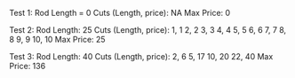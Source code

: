 Test 1:
Rod Length = 0
Cuts (Length, price): NA
Max Price: 0

Test 2:
Rod Length: 25
Cuts (Length, price):
1, 1
2, 2
3, 3
4, 4
5, 5
6, 6
7, 7
8, 8
9, 9
10, 10
Max Price: 25

Test 3:
Rod Length: 40
Cuts (Length, price):
2, 6
5, 17
10, 20
22, 40
Max Price: 136